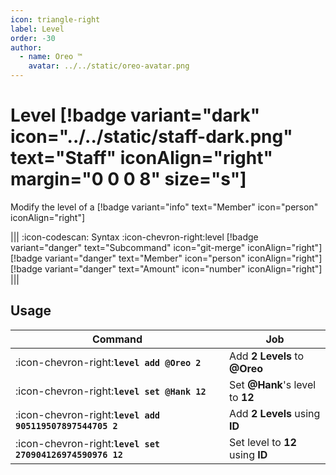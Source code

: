 ```yaml
---
icon: triangle-right
label: Level
order: -30
author:
  - name: Oreo ™
    avatar: ../../static/oreo-avatar.png
---
```


# Level [!badge variant="dark" icon="../../static/staff-dark.png" text="Staff" iconAlign="right" margin="0 0 0 8" size="s"]

Modify the level of a [!badge variant="info" text="Member" icon="person" iconAlign="right"]

||| :icon-codescan: Syntax
:icon-chevron-right:level [!badge variant="danger" text="Subcommand" icon="git-merge" iconAlign="right"] [!badge variant="danger" text="Member" icon="person" iconAlign="right"] [!badge variant="danger" text="Amount" icon="number" iconAlign="right"]  
|||

## Usage

| Command                                                   | Job                              |
| --------------------------------------------------------- | -------------------------------- |
| :icon-chevron-right:**`level add @Oreo 2 `**              | Add **2 Levels** to **@Oreo**    |
| :icon-chevron-right:**`level set @Hank 12`**              | Set **@Hank**'s level to **12**  |
| :icon-chevron-right:**`level add 905119507897544705 2 `** | Add **2 Levels** using **ID**    |
| :icon-chevron-right:**`level set 270904126974590976 12`** | Set level to **12** using **ID** |
